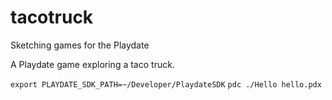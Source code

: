 # tacotruck
Sketching games for the Playdate

A Playdate game exploring a taco truck.

`export PLAYDATE_SDK_PATH=~/Developer/PlaydateSDK`
`pdc ./Hello hello.pdx`
